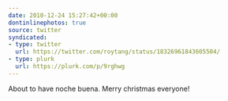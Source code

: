 ```yaml
---
date: 2010-12-24 15:27:42+00:00
dontinlinephotos: true
source: twitter
syndicated:
- type: twitter
  url: https://twitter.com/roytang/status/18326961843605504/
- type: plurk
  url: https://plurk.com/p/9rghwg
---
```


About to have noche buena. Merry christmas everyone!
